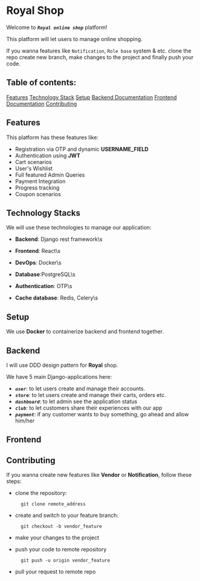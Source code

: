 # Royal Shop

Welcome to ***`Royal online shop`*** platform!

This platform will let users to manage online shopping.

If you wanna features like `Notification`, `Role base` system & etc. clone the repo create new branch, make changes to the project and finally push your code.

<h2>
Table of contents:
</h2>

<a href="##features">Features</a>
<a href="##technology stacks">Technology Stack</a>
<a href="##setup">Setup</a>
<a href="##backend">Backend Documentation</a>
<a href="##frontend">Frontend Documentation</a>
<a href="##contributing">Contributing</a>

## Features

This platform has these features like:

- Registration via OTP and dynamic **USERNAME_FIELD**
- Authentication using **JWT**
- Cart scenarios
- User's Wishlist
- Full featured Admin Queries
- Payment Integration
- Progress tracking
- Coupon scenarios

## Technology Stacks

We will use these technologies to manage our application:

- **Backend**: Django rest framework\s
   
- **Frontend**: React\s
   
- **DevOps**: Docker\s
   
- **Database**:PostgreSQL\s
   
- **Authentication**: OTP\s
   
- **Cache database**: Redis, Celery\s
   

## Setup

We use **Docker** to containerize backend and frontend together.

## Backend

I will use DDD design pattern for **Royal** shop.

We have 5 main Django-applications here:
- ***`user`***: to let users create and manage their accounts.
- ***`store`***: to let users create and manage their carts, orders etc.
- ***`dashboard`***: to let admin see the application status
- ***`club`***: to let customers share their experiences with our app
- ***`payment`***: if any customer wants to buy something, go ahead and allow him/her

## Frontend

## Contributing

If you wanna create new features like **Vendor** or **Notification**, follow these steps:

- clone the repository:

        git clone remote_address

- create and switch to your feature branch:

        git checkout -b vendor_feature

- make your changes to the project 

- push your code to remote repository

        git push -u origin vendor_feature

- pull your request to remote repo
